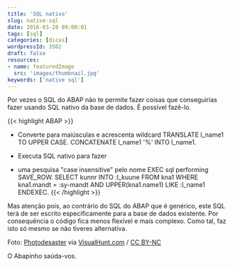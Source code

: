 ```yaml
---
title: 'SQL nativo'
slug: native-sql
date: 2016-03-28 09:00:01
tags: [sql]
categories: [dicas]
wordpressId: 3502
draft: false
resources:
- name: featuredImage
  src: 'images/thumbnail.jpg'
keywords: ['native sql']
---
```

Por vezes o SQL do ABAP não te permite fazer coisas que conseguirias fazer usando SQL nativo da base de dados. É possível fazê-lo.


{{< highlight ABAP >}}
* Converte para maiúsculas e acrescenta wildcard
  TRANSLATE l_name1 TO UPPER CASE.
  CONCATENATE l_name1 '%' INTO l_name1.

* Executa SQL nativo para fazer
* uma pesquisa "case insensitive" pelo nome
  EXEC sql performing SAVE_ROW.
    SELECT kunnr
           INTO :l_kuune
           FROM kna1
           WHERE kna1.mandt        =    :sy-mandt
           AND   UPPER(kna1.name1) LIKE :l_name1
  ENDEXEC.
{{< /highlight >}}

Mas atenção pois, ao contrário do SQL do ABAP que é genérico, este SQL terá de ser escrito especificamente para a base de dados existente. Por consequência o código fica menos flexível e mais complexo. Como tal, faz isto só mesmo se não tiveres alternativa.

Foto: [Photodesaster][1] via [VisualHunt.com][2] / [CC BY-NC][3]

O Abapinho saúda-vos.

   [1]: https://www.flickr.com/photos/photodesaster/14417565779/
   [2]: https://visualhunt.com
   [3]: http://creativecommons.org/licenses/by-nc/2.0/
